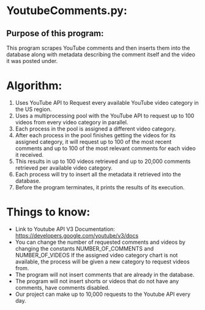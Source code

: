 # YoutubeComments.py:


## Purpose of this program: 
  This program scrapes YouTube comments and then inserts them into the database along with metadata describing the comment itself and the video it was posted under.


# Algorithm:

  1. Uses YouTube API to Request every available YouTube video category in the US region.
  2. Uses a multiprocessing pool with the YouTube API to request up to 100 videos from every video category in parallel.
  3. Each process in the pool is assigned a different video category.
  4. After each process in the pool finishes getting the videos for its assigned category, it will request up to 100 of the most recent comments and up to 100 of the most relevant comments for each video it received.
  5. This results in up to 100 videos retrieved and up to 20,000 comments retrieved per available video category.
  6. Each process will try to insert all the metadata it retrieved into the database.
  7. Before the program terminates, it prints the results of its execution.



# Things to know:
  * Link to Youtube API V3 Documentation: https://developers.google.com/youtube/v3/docs
  * You can change the number of requested comments and videos by changing the constants NUMBER_OF_COMMENTS and NUMBER_OF_VIDEOS
  If the assigned video category chart is not available, the process will be given a new category to request videos from.
  * The program will not insert comments that are already in the database.
  * The program will not insert shorts or videos that do not have any comments, have comments disabled.
  * Our project can make up to 10,000 requests to the Youtube API every day.
